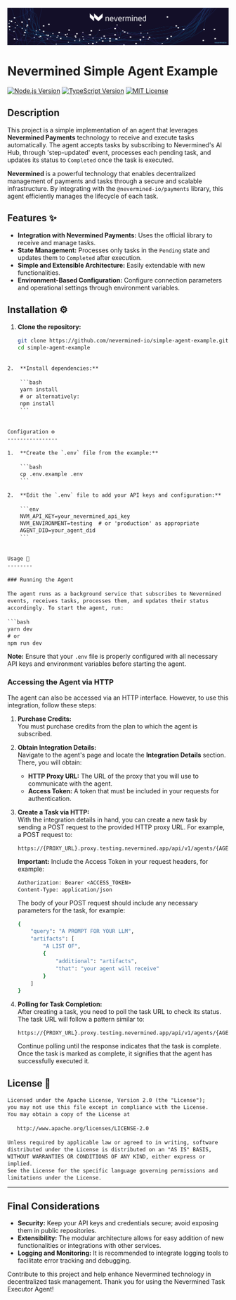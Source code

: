 [![banner](https://raw.githubusercontent.com/nevermined-io/assets/main/images/logo/banner_logo.png)](https://nevermined.io)

# Nevermined Simple Agent Example

[![Node.js Version](https://img.shields.io/badge/node-%3E%3D18.0.0-brightgreen)](https://nodejs.org/)
[![TypeScript Version](https://img.shields.io/badge/typescript-%5E5.7.0-blue)](https://www.typescriptlang.org/)
[![MIT License](https://img.shields.io/badge/license-MIT-green)](https://opensource.org/licenses/MIT)

## Description

This project is a simple implementation of an agent that leverages **Nevermined Payments** technology to receive and execute tasks automatically. The agent accepts tasks by subscribing to Nevermined's AI Hub, through 'step-updated' event, processes each pending task, and updates its status to `Completed` once the task is executed.

**Nevermined** is a powerful technology that enables decentralized management of payments and tasks through a secure and scalable infrastructure. By integrating with the `@nevermined-io/payments` library, this agent efficiently manages the lifecycle of each task.

## Features ✨

- **Integration with Nevermined Payments:** Uses the official library to receive and manage tasks.
- **State Management:** Processes only tasks in the `Pending` state and updates them to `Completed` after execution.
- **Simple and Extensible Architecture:** Easily extendable with new functionalities.
- **Environment-Based Configuration:** Configure connection parameters and operational settings through environment variables.

## Installation ⚙️

1. **Clone the repository:**

   ```bash
   git clone https://github.com/nevermined-io/simple-agent-example.git
   cd simple-agent-example
```

2.  **Install dependencies:**
    
    ```bash
    yarn install
    # or alternatively:
    npm install
    ```
    

Configuration ⚙️
----------------

1.  **Create the `.env` file from the example:**
    
    ```bash
    cp .env.example .env
    ```
    
2.  **Edit the `.env` file to add your API keys and configuration:**
    
    ```env
    NVM_API_KEY=your_nevermined_api_key
    NVM_ENVIRONMENT=testing  # or 'production' as appropriate
    AGENT_DID=your_agent_did
    ```
    

Usage 🚀
--------

### Running the Agent

The agent runs as a background service that subscribes to Nevermined events, receives tasks, processes them, and updates their status accordingly. To start the agent, run:

```bash
yarn dev
# or
npm run dev
```

**Note:** Ensure that your `.env` file is properly configured with all necessary API keys and environment variables before starting the agent.

### Accessing the Agent via HTTP

The agent can also be accessed via an HTTP interface. However, to use this integration, follow these steps:

1.  **Purchase Credits:**  
    You must purchase credits from the plan to which the agent is subscribed.
    
2.  **Obtain Integration Details:**  
    Navigate to the agent's page and locate the **Integration Details** section. There, you will obtain:
    
    *   **HTTP Proxy URL:** The URL of the proxy that you will use to communicate with the agent.
    *   **Access Token:** A token that must be included in your requests for authentication.
3.  **Create a Task via HTTP:**  
    With the integration details in hand, you can create a new task by sending a POST request to the provided HTTP proxy URL. For example, a POST request to:
    
    ```
    https://{PROXY_URL}.proxy.testing.nevermined.app/api/v1/agents/{AGENT_DID}/tasks
    ```
    
    **Important:** Include the Access Token in your request headers, for example:
    
    ```http
    Authorization: Bearer <ACCESS_TOKEN>
    Content-Type: application/json
    ```
    
    The body of your POST request should include any necessary parameters for the task, for example:

    ```bash
    {
        "query": "A PROMPT FOR YOUR LLM",
        "artifacts": [
            "A LIST OF",
            {
                "additional": "artifacts",
                "that": "your agent will receive"
            }
        ]
    }
    ```
    
4.  **Polling for Task Completion:**  
    After creating a task, you need to poll the task URL to check its status. The task URL will follow a pattern similar to:

    ```
    https://{PROXY_URL}.proxy.testing.nevermined.app/api/v1/agents/{AGENT_DID}/tasks/{TASK_ID}
    ```
    
    Continue polling until the response indicates that the task is complete. Once the task is marked as complete, it signifies that the agent has successfully executed it.
    

    

License 📄
----------

```
Licensed under the Apache License, Version 2.0 (the "License");
you may not use this file except in compliance with the License.
You may obtain a copy of the License at

   http://www.apache.org/licenses/LICENSE-2.0

Unless required by applicable law or agreed to in writing, software
distributed under the License is distributed on an "AS IS" BASIS,
WITHOUT WARRANTIES OR CONDITIONS OF ANY KIND, either express or implied.
See the License for the specific language governing permissions and
limitations under the License.
```

* * *

Final Considerations
--------------------

*   **Security:** Keep your API keys and credentials secure; avoid exposing them in public repositories.
*   **Extensibility:** The modular architecture allows for easy addition of new functionalities or integrations with other services.
*   **Logging and Monitoring:** It is recommended to integrate logging tools to facilitate error tracking and debugging.

Contribute to this project and help enhance Nevermined technology in decentralized task management. Thank you for using the Nevermined Task Executor Agent!